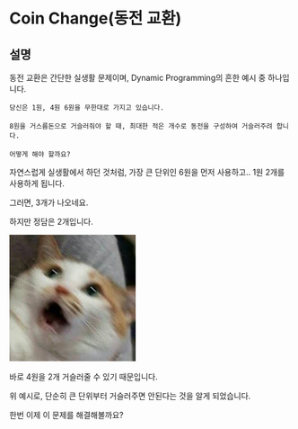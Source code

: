 # Coin Change(동전 교환)

## 설명

동전 교환은 간단한 실생활 문제이며, Dynamic Programming의 흔한 예시 중 하나입니다.

```
당신은 1원, 4원 6원을 무한대로 가지고 있습니다. 

8원을 거스름돈으로 거슬러줘야 할 때, 최대한 적은 개수로 동전을 구성하여 거슬러주려 합니다.

어떻게 해야 할까요?
```

자연스럽게 실생활에서 하던 것처럼, 가장 큰 단위인 6원을 먼저 사용하고.. 1원 2개를 사용하게 됩니다.

그러면, 3개가 나오네요.

하지만 정담은 2개입니다.

![wow-cat-1](../../assets/wow-cat-1.jpeg)

바로 4원을 2개 거슬러줄 수 있기 때문입니다.

위 예시로, 단순히 큰 단위부터 거슬러주면 안된다는 것을 알게 되었습니다.

한번 이제 이 문제를 해결해볼까요?
